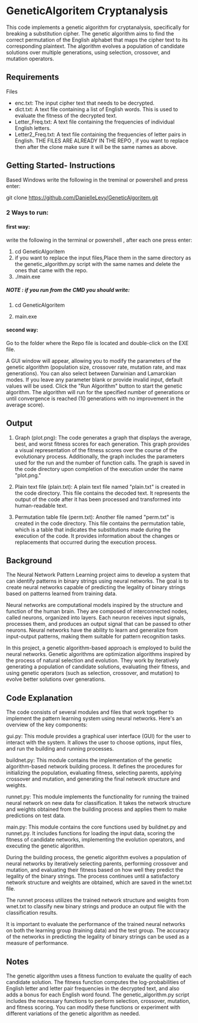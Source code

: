 # GeneticAlgoritem Cryptanalysis
This code implements a genetic algorithm for cryptanalysis, specifically for breaking a substitution cipher. The genetic algorithm aims to find the correct permutation of the English alphabet that maps the cipher text to its corresponding plaintext. The algorithm evolves a population of candidate solutions over multiple generations, using selection, crossover, and mutation operators.


## Requirements
Files
- enc.txt: The input cipher text that needs to be decrypted.
- dict.txt: A text file containing a list of English words. This is used to evaluate the fitness of the decrypted text.
- Letter_Freq.txt: A text file containing the frequencies of individual English letters.
- Letter2_Freq.txt: A text file containing the frequencies of letter pairs in English.
THE FILES ARE ALREADY IN THE REPO , if you want to replace then after the clone make sure it will be the same names as above.
## Getting Started- Instructions
Based Windows
write the following in the treminal or powershell and press enter:

git clone https://github.com/DanielleLevy/GeneticAlgoritem.git
### 2 Ways to run:
#### first way:

write the following in the terminal or powershell , after each one press enter:

1. cd GeneticAlgoritem
2. if you want to replace the input files,Place them in the same directory as the genetic_algorithm.py script with the same names and delete the ones that came with the repo.
2. ./main.exe

##### NOTE : if you run from the CMD you should write: 

1. cd GeneticAlgoritem

2. main.exe


#### second way:
Go to the folder where the Repo file is located and double-click on the EXE file.



A GUI window will appear, allowing you to modify the parameters of the genetic algorithm (population size, crossover rate, mutation rate, and max generations). You can also select between Darwinian and Lamarckian modes. If you leave any parameter blank or provide invalid input, default values will be used.
Click the "Run Algorithm" button to start the genetic algorithm.
The algorithm will run for the specified number of generations or until convergence is reached (10 generations with no improvement in the average score).

## Output
1. Graph (plot.png): The code generates a graph that displays the average, best, and worst fitness scores for each generation. This graph provides a visual representation of the fitness scores over the course of the evolutionary process. Additionally, the graph includes the parameters used for the run and the number of function calls. The graph is saved in the code directory upon completion of the execution under the name "plot.png."

2. Plain text file (plain.txt): A plain text file named "plain.txt" is created in the code directory. This file contains the decoded text. It represents the output of the code after it has been processed and transformed into human-readable text.

3. Permutation table file (perm.txt): Another file named "perm.txt" is created in the code directory. This file contains the permutation table, which is a table that indicates the substitutions made during the execution of the code. It provides information about the changes or replacements that occurred during the execution process.

## Background
The Neural Network Pattern Learning project aims to develop a system that can identify patterns in binary strings using neural networks. The goal is to create neural networks capable of predicting the legality of binary strings based on patterns learned from training data.

Neural networks are computational models inspired by the structure and function of the human brain. They are composed of interconnected nodes, called neurons, organized into layers. Each neuron receives input signals, processes them, and produces an output signal that can be passed to other neurons. Neural networks have the ability to learn and generalize from input-output patterns, making them suitable for pattern recognition tasks.

In this project, a genetic algorithm-based approach is employed to build the neural networks. Genetic algorithms are optimization algorithms inspired by the process of natural selection and evolution. They work by iteratively generating a population of candidate solutions, evaluating their fitness, and using genetic operators (such as selection, crossover, and mutation) to evolve better solutions over generations.

## Code Explanation
The code consists of several modules and files that work together to implement the pattern learning system using neural networks. Here's an overview of the key components:

gui.py: This module provides a graphical user interface (GUI) for the user to interact with the system. It allows the user to choose options, input files, and run the building and running processes.

buildnet.py: This module contains the implementation of the genetic algorithm-based network building process. It defines the procedures for initializing the population, evaluating fitness, selecting parents, applying crossover and mutation, and generating the final network structure and weights.

runnet.py: This module implements the functionality for running the trained neural network on new data for classification. It takes the network structure and weights obtained from the building process and applies them to make predictions on test data.

main.py: This module contains the core functions used by buildnet.py and runnet.py. It includes functions for loading the input data, scoring the fitness of candidate networks, implementing the evolution operators, and executing the genetic algorithm.


During the building process, the genetic algorithm evolves a population of neural networks by iteratively selecting parents, performing crossover and mutation, and evaluating their fitness based on how well they predict the legality of the binary strings. The process continues until a satisfactory network structure and weights are obtained, which are saved in the wnet.txt file.

The runnet process utilizes the trained network structure and weights from wnet.txt to classify new binary strings and produce an output file with the classification results.

It is important to evaluate the performance of the trained neural networks on both the learning group (training data) and the test group. The accuracy of the networks in predicting the legality of binary strings can be used as a measure of performance.
## Notes
The genetic algorithm uses a fitness function to evaluate the quality of each candidate solution. The fitness function computes the log-probabilities of English letter and letter pair frequencies in the decrypted text, and also adds a bonus for each English word found.
The genetic_algorithm.py script includes the necessary functions to perform selection, crossover, mutation, and fitness scoring. You can modify these functions or experiment with different variations of the genetic algorithm as needed.
